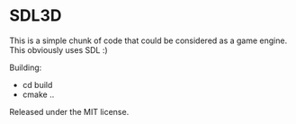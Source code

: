 # SDL3D
This is a simple chunk of code that could be considered as a game engine. This obviously uses SDL :)

Building:
- cd build
- cmake ..

Released under the MIT license.

